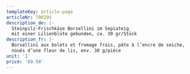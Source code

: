 ```yaml
---
templateKey: article-page
articleNr: 70020S
description_de: |-
  Steinpilz-Frischkäse Borsellini im Sepiateig
  mit einer Lilienblüte gebunden, ca. 30 gr/Stück
description_fr: |-
  Borsellini aux bolets et fromage frais, pâte à l’encre de seiche, 
  noués d’une fleur de lis, env. 30 g/pièce
unit: '1'
price: '69.50'
---
```


